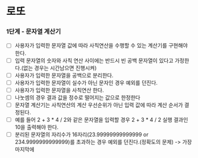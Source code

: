 # 로또
### 1단계 - 문자열 계산기
- [ ] 사용자가 입력한 문자열 값에 따라 사칙연산을 수행할 수 있는 계산기를 구현해야 한다.
- [ ] 입력 문자열의 숫자와 사칙 연산 사이에는 반드시 빈 공백 문자열이 있다고 가정한다.(없는 경우는 시간남으면 진행시켜)
- [ ] 사용자가 입력한 문자열을 공백으로 분리한다.
- [ ] 사용자가 입력한 문자열이 실수가 아닌 문자인 경우 예외를 던진다.
- [ ] 사용자가 입력한 문자열을 사칙연산 한다.
- [ ] 나눗셈의 경우 결과 값을 정수로 떨어지는 값으로 한정한다
- [ ] 문자열 계산기는 사칙연산의 계산 우선순위가 아닌 입력 값에 따라 계산 순서가 결정된다.
- [ ] 예를 들어 2 + 3 * 4 / 2와 같은 문자열을 입력할 경우 2 + 3 * 4 / 2 실행 결과인 10을 출력해야 한다.
- [ ] 분리된 문자열의 자리수가 16자리(23.99999999999999 or 234.9999999999999)를 초과하는 경우 예외를 던진다.(정확도의 문제) -> 가장 마지막에
